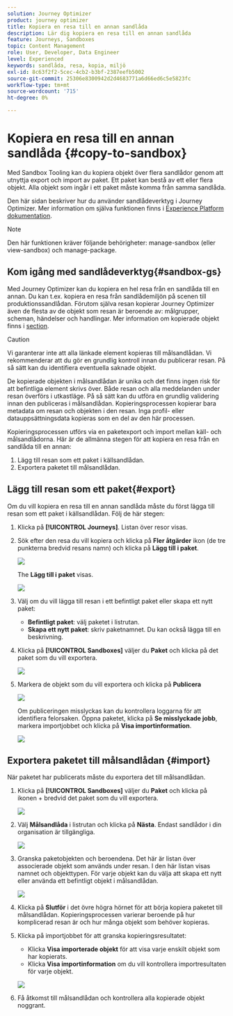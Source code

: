 ```yaml
---
solution: Journey Optimizer
product: journey optimizer
title: Kopiera en resa till en annan sandlåda
description: Lär dig kopiera en resa till en annan sandlåda
feature: Journeys, Sandboxes
topic: Content Management
role: User, Developer, Data Engineer
level: Experienced
keywords: sandlåda, resa, kopia, miljö
exl-id: 8c63f2f2-5cec-4cb2-b3bf-2387eefb5002
source-git-commit: 25306e8300942d2d4683771a6d66ed6c5e5823fc
workflow-type: tm+mt
source-wordcount: '715'
ht-degree: 0%

---
```


# Kopiera en resa till en annan sandlåda {#copy-to-sandbox}

<!--
>[!CONTEXTUALHELP]
>id="ajo_journey_copy_main"
>title="Copy a journey to another sandbox"
>abstract="Journey Optimizer allows you to copy an entire journey from one sandbox to another. For example, you can copy a journey from the Stage sandbox environment to your Production sandbox. In addition to the Journey itself, Journey Optimizer also copies most of the objects the journey depends on."

>[!CONTEXTUALHELP]
>id="ajo_journey_copy_sandbox_details"
>title="Sandbox details"
>abstract="Select the destination sandbox you want to copy the journey to. Only sandboxes within your organization are available."

>[!CONTEXTUALHELP]
>id="ajo_journey_copy_object_details"
>title="Object details"
>abstract="This is the journey you are going to copy."

>[!CONTEXTUALHELP]
>id="ajo_journey_copy_dependent_objects"
>title="Dependent objects"
>abstract="This is the list of associated objects used in the journey. This list displays the name, the object type, as well as the internal Journey Optimizer ID."
-->

Med Sandbox Tooling kan du kopiera objekt över flera sandlådor genom att utnyttja export och import av paket. Ett paket kan bestå av ett eller flera objekt. Alla objekt som ingår i ett paket måste komma från samma sandlåda.

Den här sidan beskriver hur du använder sandlådeverktyg i Journey Optimizer. Mer information om själva funktionen finns i [Experience Platform dokumentation](https://experienceleague.corp.adobe.com/docs/experience-platform/sandbox/ui/sandbox-tooling.html).

>[!NOTE]
>
>Den här funktionen kräver följande behörigheter: manage-sandbox (eller view-sandbox) och manage-package.

## Kom igång med sandlådeverktyg{#sandbox-gs}

Med Journey Optimizer kan du kopiera en hel resa från en sandlåda till en annan. Du kan t.ex. kopiera en resa från sandlådemiljön på scenen till produktionssandlådan. Förutom själva resan kopierar Journey Optimizer även de flesta av de objekt som resan är beroende av: målgrupper, scheman, händelser och handlingar. Mer information om kopierade objekt finns i [section](https://experienceleague.adobe.com/docs/experience-platform/sandbox/ui/sandbox-tooling.html#abobe-journey-optimizer-objects).

>[!CAUTION]
>
>Vi garanterar inte att alla länkade element kopieras till målsandlådan. Vi rekommenderar att du gör en grundlig kontroll innan du publicerar resan. På så sätt kan du identifiera eventuella saknade objekt.

De kopierade objekten i målsandlådan är unika och det finns ingen risk för att befintliga element skrivs över. Både resan och alla meddelanden under resan överförs i utkastläge. På så sätt kan du utföra en grundlig validering innan den publiceras i målsandlådan. Kopieringsprocessen kopierar bara metadata om resan och objekten i den resan. Inga profil- eller datauppsättningsdata kopieras som en del av den här processen.

Kopieringsprocessen utförs via en paketexport och import mellan käll- och målsandlådorna. Här är de allmänna stegen för att kopiera en resa från en sandlåda till en annan:

1. Lägg till resan som ett paket i källsandlådan.
1. Exportera paketet till målsandlådan.

## Lägg till resan som ett paket{#export}

Om du vill kopiera en resa till en annan sandlåda måste du först lägga till resan som ett paket i källsandlådan. Följ de här stegen:

1. Klicka på **[!UICONTROL Journeys]**. Listan över resor visas.

1. Sök efter den resa du vill kopiera och klicka på **Fler åtgärder** ikon (de tre punkterna bredvid resans namn) och klicka på **Lägg till i paket**.

   ![](assets/journey-sandbox1.png)

   The **Lägg till i paket** visas.

   ![](assets/journey-sandbox2.png)

1. Välj om du vill lägga till resan i ett befintligt paket eller skapa ett nytt paket:

   * **Befintligt paket**: välj paketet i listrutan.
   * **Skapa ett nytt paket**: skriv paketnamnet. Du kan också lägga till en beskrivning.

1. Klicka på **[!UICONTROL Sandboxes]** väljer du **Paket** och klicka på det paket som du vill exportera.

   ![](assets/journey-sandbox3.png)

1. Markera de objekt som du vill exportera och klicka på **Publicera**

   ![](assets/journey-sandbox4.png)

   Om publiceringen misslyckas kan du kontrollera loggarna för att identifiera felorsaken. Öppna paketet, klicka på **Se misslyckade jobb**, markera importjobbet och klicka på **Visa importinformation**.

   ![](assets/journey-sandbox9.png)

## Exportera paketet till målsandlådan {#import}

När paketet har publicerats måste du exportera det till målsandlådan.

1. Klicka på **[!UICONTROL Sandboxes]** väljer du **Paket** och klicka på ikonen + bredvid det paket som du vill exportera.

   ![](assets/journey-sandbox5.png)

1. Välj **Målsandlåda** i listrutan och klicka på **Nästa**. Endast sandlådor i din organisation är tillgängliga.

   ![](assets/journey-sandbox6.png)

1. Granska paketobjekten och beroendena. Det här är listan över associerade objekt som används under resan. I den här listan visas namnet och objekttypen. För varje objekt kan du välja att skapa ett nytt eller använda ett befintligt objekt i målsandlådan.

   ![](assets/journey-sandbox7.png)

1. Klicka på **Slutför** i det övre högra hörnet för att börja kopiera paketet till målsandlådan. Kopieringsprocessen varierar beroende på hur komplicerad resan är och hur många objekt som behöver kopieras.

1. Klicka på importjobbet för att granska kopieringsresultatet:

   * Klicka **Visa importerade objekt** för att visa varje enskilt objekt som har kopierats.
   * Klicka **Visa importinformation** om du vill kontrollera importresultaten för varje objekt.

   ![](assets/journey-sandbox8.png)

1. Få åtkomst till målsandlådan och kontrollera alla kopierade objekt noggrant.
